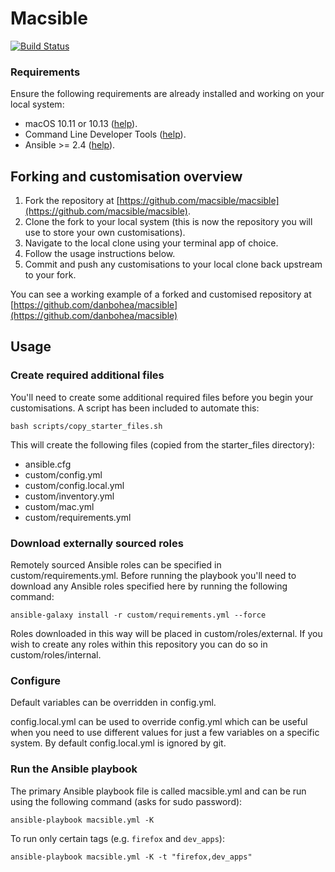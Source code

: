 # Macsible

[![Build Status](https://travis-ci.org/macsible/macsible.svg?branch=master)](https://travis-ci.org/macsible/macsible)

### Requirements

Ensure the following requirements are already installed and working on your local system:

- macOS 10.11 or 10.13 ([help](https://support.apple.com/en-us/HT201372)).
- Command Line Developer Tools ([help](docs/install_command_line_developer_tools.md)).
- Ansible >= 2.4 ([help](docs/install_ansible.md)).

## Forking and customisation overview

1. Fork the repository at [https://github.com/macsible/macsible](https://github.com/macsible/macsible).
2. Clone the fork to your local system (this is now the repository you will use to store your own customisations).
3. Navigate to the local clone using your terminal app of choice.
4. Follow the usage instructions below.
5. Commit and push any customisations to your local clone back upstream to your fork.

You can see a working example of a forked and customised repository at [https://github.com/danbohea/macsible](https://github.com/danbohea/macsible)

## Usage

### Create required additional files

You'll need to create some additional required files before you begin your customisations. A script has been included to automate this:

```shell
bash scripts/copy_starter_files.sh
```

This will create the following files (copied from the starter_files directory):

- ansible.cfg
- custom/config.yml
- custom/config.local.yml
- custom/inventory.yml
- custom/mac.yml
- custom/requirements.yml

### Download externally sourced roles

Remotely sourced Ansible roles can be specified in custom/requirements.yml. Before running the playbook you'll need to download any Ansible roles specified here by running the following command:

```shell
ansible-galaxy install -r custom/requirements.yml --force
```

Roles downloaded in this way will be placed in custom/roles/external. If you wish to create any roles within this repository you can do so in custom/roles/internal.

### Configure

Default variables can be overridden in config.yml.

config.local.yml can be used to override config.yml which can be useful when you need to use different values for just a few variables on a specific system. By default config.local.yml is ignored by git.

### Run the Ansible playbook

The primary Ansible playbook file is called macsible.yml and can be run using the following command (asks for sudo password):

```shell
ansible-playbook macsible.yml -K
```

To run only certain tags (e.g. `firefox` and `dev_apps`):

```shell
ansible-playbook macsible.yml -K -t "firefox,dev_apps"
```
